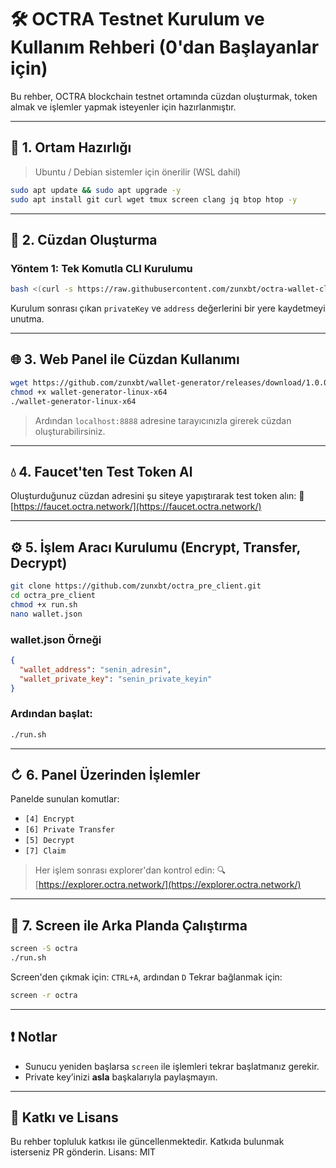 # 🛠️ OCTRA Testnet Kurulum ve Kullanım Rehberi (0'dan Başlayanlar için)

Bu rehber, OCTRA blockchain testnet ortamında cüzdan oluşturmak, token almak ve işlemler yapmak isteyenler için hazırlanmıştır.

---

## 📆 1. Ortam Hazırlığı

> Ubuntu / Debian sistemler için önerilir (WSL dahil)

```bash
sudo apt update && sudo apt upgrade -y
sudo apt install git curl wget tmux screen clang jq btop htop -y
```

---

## 🔐 2. Cüzdan Oluşturma

### Yöntem 1: Tek Komutla CLI Kurulumu

```bash
bash <(curl -s https://raw.githubusercontent.com/zunxbt/octra-wallet-cli/main/install.sh)
```

Kurulum sonrası çıkan `privateKey` ve `address` değerlerini bir yere kaydetmeyi unutma.

---

## 🌐 3. Web Panel ile Cüzdan Kullanımı

```bash
wget https://github.com/zunxbt/wallet-generator/releases/download/1.0.0/wallet-generator-linux-x64
chmod +x wallet-generator-linux-x64
./wallet-generator-linux-x64
```

> Ardından `localhost:8888` adresine tarayıcınızla girerek cüzdan oluşturabilirsiniz.

---

## 💧 4. Faucet'ten Test Token Al

Oluşturduğunuz cüzdan adresini şu siteye yapıştırarak test token alın:
🔗 [https://faucet.octra.network/](https://faucet.octra.network/)

---

## ⚙️ 5. İşlem Aracı Kurulumu (Encrypt, Transfer, Decrypt)

```bash
git clone https://github.com/zunxbt/octra_pre_client.git
cd octra_pre_client
chmod +x run.sh
nano wallet.json
```

### wallet.json Örneği

```json
{
  "wallet_address": "senin_adresin",
  "wallet_private_key": "senin_private_keyin"
}
```

### Ardından başlat:

```bash
./run.sh
```

---

## ↻ 6. Panel Üzerinden İşlemler

Panelde sunulan komutlar:

* `[4] Encrypt`
* `[6] Private Transfer`
* `[5] Decrypt`
* `[7] Claim`

> Her işlem sonrası explorer'dan kontrol edin:
> 🔍 [https://explorer.octra.network/](https://explorer.octra.network/)

---

## 🧠 7. Screen ile Arka Planda Çalıştırma

```bash
screen -S octra
./run.sh
```

Screen'den çıkmak için: `CTRL+A`, ardından `D`
Tekrar bağlanmak için:

```bash
screen -r octra
```

---

## ❗ Notlar

* Sunucu yeniden başlarsa `screen` ile işlemleri tekrar başlatmanız gerekir.
* Private key’inizi **asla** başkalarıyla paylaşmayın.

---

## 🤝 Katkı ve Lisans

Bu rehber topluluk katkısı ile güncellenmektedir. Katkıda bulunmak isterseniz PR gönderin.
Lisans: MIT
